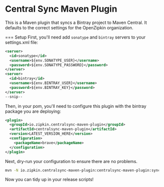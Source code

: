 Central Sync Maven Plugin
===================

This is a Maven plugin that syncs a Bintray project to Maven Central. It
defaults to the correct settings for the OpenZipkin organization.

=== Setup
First, you'll need add `sonatype` and `bintray` servers to your settings.xml file:

```xml
<server>
  <id>sonatype</id>
  <username>${env.SONATYPE_USER}</username>
  <password>${env.SONATYPE_PASSWORD}</password>
</server>
<server>
  <id>bintray</id>
  <username>${env.BINTRAY_USER}</username>
  <password>${env.BINTRAY_KEY}</password>
</server>
--snip--
```

Then, in your pom, you'll need to configure this plugin with the bintray
package you are deploying:

```xml
<plugin>
  <groupId>io.zipkin.centralsync-maven-plugin</groupId>
  <artifactId>centralsync-maven-plugin</artifactId>
  <version>LATEST_VERSION_HERE</version>
  <configuration>
    <packageName>brave</packageName>
  </configuration>
</plugin>
```

Next, dry-run your configuration to ensure there are no problems.

```bash
mvn -N io.zipkin.centralsync-maven-plugin:centralsync-maven-plugin:sync -Dsync.dryRun
```

Now you can tidy up in your release scripts!
